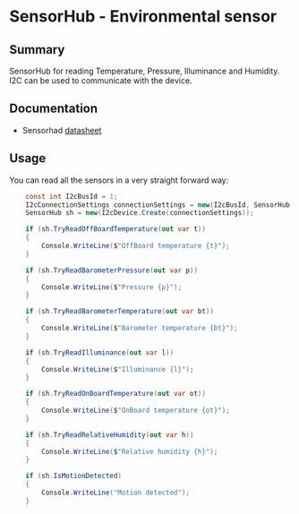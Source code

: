 ﻿# SensorHub - Environmental sensor

## Summary

SensorHub for reading Temperature, Pressure, Illuminance and Humidity. I2C can be used to communicate with the device.

## Documentation

- Sensorhad [datasheet](https://wiki.52pi.com/index.php/DockerPi_Sensor_Hub_Development_Board_SKU:_EP-0106)

## Usage

You can read all the sensors in a very straight forward way:

```csharp
    const int I2cBusId = 1;
    I2cConnectionSettings connectionSettings = new(I2cBusId, SensorHub.DefaultI2cAddress);
    SensorHub sh = new(I2cDevice.Create(connectionSettings));

    if (sh.TryReadOffBoardTemperature(out var t))
    {
        Console.WriteLine($"OffBoard temperature {t}");
    }

    if (sh.TryReadBarometerPressure(out var p))
    {
        Console.WriteLine($"Pressure {p}");
    }

    if (sh.TryReadBarometerTemperature(out var bt))
    {
        Console.WriteLine($"Barometer temperature {bt}");
    }

    if (sh.TryReadIlluminance(out var l))
    {
        Console.WriteLine($"Illuminance {l}");
    }

    if (sh.TryReadOnBoardTemperature(out var ot))
    {
        Console.WriteLine($"OnBoard temperature {ot}");
    }

    if (sh.TryReadRelativeHumidity(out var h))
    {
        Console.WriteLine($"Relative humidity {h}");
    }

    if (sh.IsMotionDetected)
    {
        Console.WriteLine("Motion detected");
    }
```
